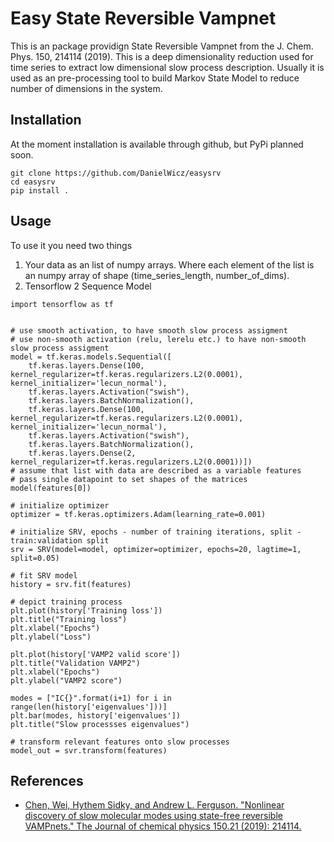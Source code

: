 # Easy State Reversible Vampnet 

This is an package providign State Reversible Vampnet from the J. Chem. Phys. 150, 214114 (2019). This is a deep dimensionality reduction used for time series to extract low dimensional slow process description. Usually it is used as an pre-processing tool to build Markov State Model to reduce number of dimensions in the system.

## Installation
At the moment installation is available through github, but PyPi planned soon.
```
git clone https://github.com/DanielWicz/easysrv
cd easysrv
pip install .
```

## Usage
To use it you need two things
1. Your data as an list of numpy arrays. Where each element of the list is an numpy array of shape (time_series_length, number_of_dims).
2. Tensorflow 2 Sequence Model

```
import tensorflow as tf


# use smooth activation, to have smooth slow process assigment
# use non-smooth activation (relu, lerelu etc.) to have non-smooth slow process assigment
model = tf.keras.models.Sequential([
    tf.keras.layers.Dense(100, kernel_regularizer=tf.keras.regularizers.L2(0.0001), kernel_initializer='lecun_normal'),
    tf.keras.layers.Activation("swish"),
    tf.keras.layers.BatchNormalization(),
    tf.keras.layers.Dense(100, kernel_regularizer=tf.keras.regularizers.L2(0.0001), kernel_initializer='lecun_normal'),
    tf.keras.layers.Activation("swish"),
    tf.keras.layers.BatchNormalization(),
    tf.keras.layers.Dense(2, kernel_regularizer=tf.keras.regularizers.L2(0.0001))])
# assume that list with data are described as a variable features
# pass single datapoint to set shapes of the matrices
model(features[0])

# initialize optimizer
optimizer = tf.keras.optimizers.Adam(learning_rate=0.001)

# initialize SRV, epochs - number of training iterations, split - train:validation split
srv = SRV(model=model, optimizer=optimizer, epochs=20, lagtime=1, split=0.05)

# fit SRV model
history = srv.fit(features)

# depict training process
plt.plot(history['Training loss'])
plt.title("Training loss")
plt.xlabel("Epochs")
plt.ylabel("Loss")

plt.plot(history['VAMP2 valid score'])
plt.title("Validation VAMP2")
plt.xlabel("Epochs")
plt.ylabel("VAMP2 score")

modes = ["IC{}".format(i+1) for i in range(len(history['eigenvalues']))]
plt.bar(modes, history['eigenvalues'])
plt.title("Slow processses eigenvalues")

# transform relevant features onto slow processes
model_out = svr.transform(features)
```

## References

- [Chen, Wei, Hythem Sidky, and Andrew L. Ferguson. "Nonlinear discovery of slow molecular modes using state-free reversible VAMPnets." The Journal of chemical physics 150.21 (2019): 214114.](https://aip.scitation.org/doi/full/10.1063/1.5092521)
